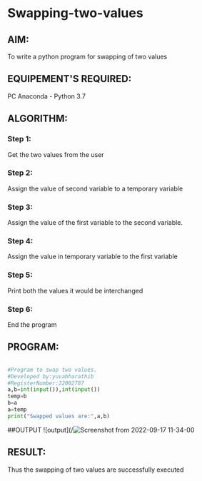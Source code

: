 # Swapping-two-values
## AIM:
To write a python program for swapping of two values
## EQUIPEMENT'S REQUIRED: 
PC
Anaconda - Python 3.7
## ALGORITHM: 
### Step 1:
Get the two values from the user
### Step 2: 
Assign the value of second variable to a temporary variable 
### Step 3: 
Assign the value of the first variable to the second variable.
### Step 4:  
Assign the value in temporary variable to the first variable
### Step 5: 
Print both the values it would be interchanged
### Step 6: 
End the program
## PROGRAM:
```python

#Program to swap two values.
#Developed by:yuvabharathib
#RegisterNumber:22002787
a,b=int(input()),int(input())
temp=b
b=a
a=temp
print("Swapped values are:",a,b)
```
##OUTPUT
![output](/![Screenshot from 2022-09-17 11-34-00](https://user-images.githubusercontent.com/113497404/190844116-ab21a460-48ff-4cb1-ba2b-aec41eb83467.png)




## RESULT:
Thus the swapping of two values are successfully executed



